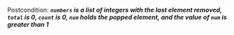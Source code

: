 Postcondition: ***`numbers` is a list of integers with the last element removed, `total` is 0, `count` is 0, `num` holds the popped element, and the value of `num` is greater than 1***